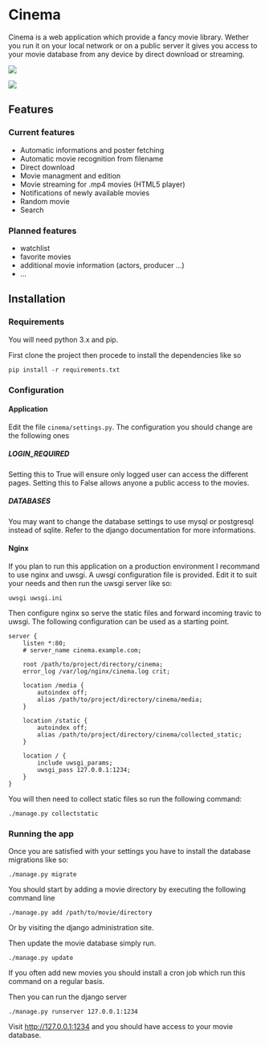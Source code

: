 # Cinema

Cinema is a web application which provide a fancy movie library. Wether you run
it on your local network or on a public server it gives you access to your
movie database from any device by direct download or streaming.

![](https://img.bananium.fr/arnaud/cinema_home.png)

![](https://img.bananium.fr/arnaud/cinema_watch.png)


## Features

### Current features

- Automatic informations and poster fetching
- Automatic movie recognition from filename
- Direct download
- Movie managment and edition
- Movie streaming for .mp4 movies (HTML5 player)
- Notifications of newly available movies
- Random movie
- Search

### Planned features
- watchlist
- favorite movies
- additional movie information (actors, producer ...)
- ...

## Installation
### Requirements

You will need python 3.x and pip.

First clone the project then procede to install the dependencies like so

```
pip install -r requirements.txt
```
### Configuration

#### Application

Edit the file `cinema/settings.py`. The configuration you should change are the following ones

##### LOGIN_REQUIRED
Setting this to True will ensure only logged user can access the different pages. Setting this to False allows anyone a public access to the movies.

##### DATABASES
You may want to change the database settings to use mysql or postgresql instead of sqlite. Refer to the django documentation for more informations.


#### Nginx

If you plan to run this application on a production environment I recommand to
use nginx and uwsgi. A uwsgi configuration file is provided. Edit it to suit
your needs and then run the uwsgi server like so:

```
uwsgi uwsgi.ini
```

Then configure nginx so serve the static files and forward incoming travic to uwsgi. The following configuration can be used as a starting point.

```
server {
    listen *:80;
    # server_name cinema.example.com;

    root /path/to/project/directory/cinema;
    error_log /var/log/nginx/cinema.log crit;

	location /media {
		autoindex off;
		alias /path/to/project/directory/cinema/media;
	}

	location /static {
		autoindex off;
		alias /path/to/project/directory/cinema/collected_static;
	}

    location / {
		include uwsgi_params;
		uwsgi_pass 127.0.0.1:1234;
    }
}

```
You will then need to collect static files so run the following command:

```
./manage.py collectstatic
```


### Running the app

Once you are satisfied with your settings you have to install the database migrations like so:

```
./manage.py migrate
```

You should start by adding a movie directory by executing the following command line
```
./manage.py add /path/to/movie/directory
```
Or by visiting the django administration site.

Then update the movie database simply run.

```
./manage.py update
```

If you often add new movies you should install a cron job which run this command on a regular basis.

Then you can run the django server
```
./manage.py runserver 127.0.0.1:1234
```

Visit http://127.0.0.1:1234 and you should have access to your movie database.
